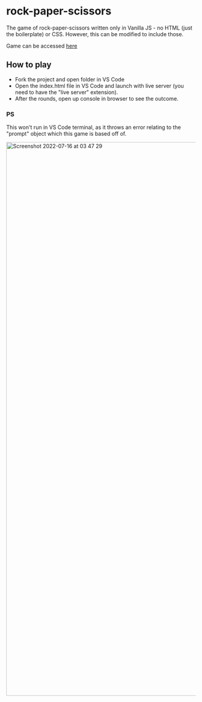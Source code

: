 # rock-paper-scissors
The game of rock-paper-scissors written only in Vanilla JS - no HTML (just the boilerplate) or CSS. However, this can be modified to include those.

Game can be accessed [here](https://cdiala.github.io/rock-paper-scissors/)

## How to play
+ Fork the project and open folder in VS Code
+ Open the index.html file in VS Code and launch with live server (you need to have the "live server" extension).
+ After the rounds, open up console in browser to see the outcome.

### PS
This won't run in VS Code terminal, as it throws an error relating to the "prompt" object which this game is based off of.

<img width="1470" alt="Screenshot 2022-07-16 at 03 47 29" src="https://user-images.githubusercontent.com/59217643/179336580-b2a6aec0-05c9-4011-a93c-2317db8c1549.png">
